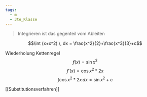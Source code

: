 ```yaml
---
tags:
  - m
  - 3te_Klasse
---
```

> Integrieren ist das gegenteil vom Ableiten

$$\int (x+x^2)  \, dx = \frac{x^2}{2}+\frac{x^3}{3}+c$$

Wiederholung Kettenregel
$$f(x)=\sin x^2$$
$$f'(x)=\cos x^2*2x$$
$$\int \cos x^2 *2x \, dx = \sin x^2 +c$$

[[Substitutionsverfahren]]